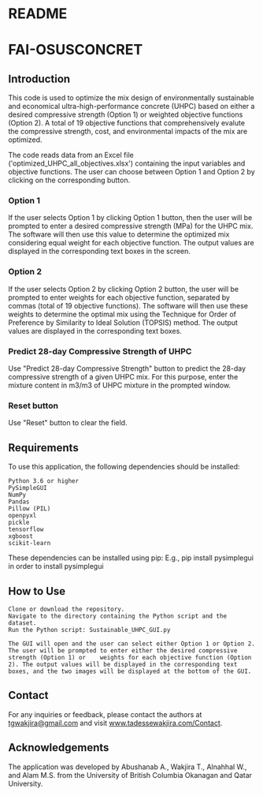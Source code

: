 # README

# FAI-OSUSCONCRET
## Introduction

This code is used to optimize the mix design of environmentally sustainable and economical ultra-high-performance concrete (UHPC) based on either a desired compressive strength (Option 1) or weighted objective functions (Option 2). A total of 19 objective functions that comprehensively evalute the compressive strength, cost, and environmental impacts of the mix are optimized.

The code reads data from an Excel file ('optimized_UHPC_all_objectives.xlsx') containing the input variables and objective functions. The user can choose between Option 1 and Option 2 by clicking on the corresponding button.

### Option 1

If the user selects Option 1 by clicking Option 1 button, then the user will be prompted to enter a desired compressive strength (MPa) for the UHPC mix. The software will then use this value to determine the optimized mix considering equal weight for each objective function. The output values are displayed in the corresponding text boxes in the screen.

### Option 2

If the user selects Option 2 by clicking Option 2 button, the user will be prompted to enter weights for each objective function, separated by commas (total of 19 objective functions). The software will then use these weights to determine the optimal mix using the Technique for Order of Preference by Similarity to Ideal Solution (TOPSIS) method. The output values are displayed in the corresponding text boxes.

### Predict 28-day Compressive Strength of UHPC
Use "Predict 28-day Compressive Strength" button to predict the 28-day compressive strength of a given UHPC mix. For this purpose, enter the mixture content in m3/m3 of UHPC mixture in the prompted window.

### Reset button
Use "Reset" button to clear the field.

## Requirements

To use this application, the following dependencies should be installed:

    Python 3.6 or higher
    PySimpleGUI
    NumPy
    Pandas
    Pillow (PIL)
    openpyxl
    pickle
    tensorflow
    xgboost
    scikit-learn
    
These dependencies can be installed using pip:
E.g., pip install pysimplegui in order to install pysimplegui

## How to Use

    Clone or download the repository.
    Navigate to the directory containing the Python script and the dataset.
    Run the Python script: Sustainable_UHPC_GUI.py
    
    The GUI will open and the user can select either Option 1 or Option 2. The user will be prompted to enter either the desired compressive strength (Option 1) or    weights for each objective function (Option 2). The output values will be displayed in the corresponding text boxes, and the two images will be displayed at the bottom of the GUI.
  
## Contact

For any inquiries or feedback, please contact the authors at tgwakjira@gmail.com and visit www.tadessewakjira.com/Contact.

## Acknowledgements

The application was developed by Abushanab A., Wakjira T., Alnahhal W., and Alam M.S. from the University of British Columbia Okanagan and Qatar University.
